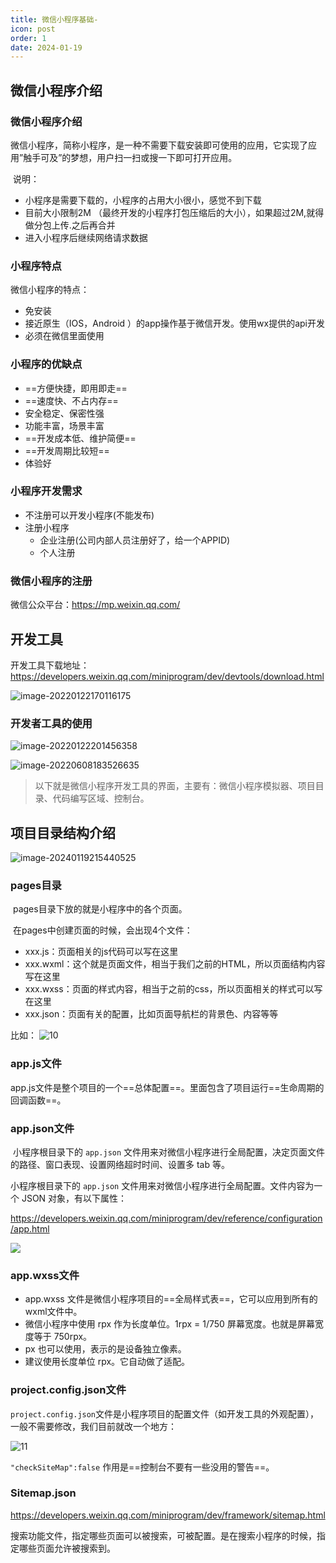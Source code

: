 ```yaml
---
title: 微信小程序基础-
icon: post
order: 1
date: 2024-01-19
---
```


## 微信小程序介绍

### 微信小程序介绍

​	微信小程序，简称小程序，是一种不需要下载安装即可使用的应用，它实现了应用”触手可及”的梦想，用户扫一扫或搜一下即可打开应用。

​	说明：

* 小程序是需要下载的，小程序的占用大小很小，感觉不到下载
* 目前大小限制2M （最终开发的小程序打包压缩后的大小），如果超过2M,就得做分包上传.之后再合并
* 进入小程序后继续网络请求数据

### 小程序特点

微信小程序的特点：

* 免安装
* 接近原生（IOS，Android ）的app操作基于微信开发。使用wx提供的api开发
* 必须在微信里面使用

### 小程序的优缺点

* ==方便快捷，即用即走==
* ==速度快、不占内存==
* 安全稳定、保密性强
* 功能丰富，场景丰富
* ==开发成本低、维护简便==
* ==开发周期比较短==
* 体验好

### 小程序开发需求

 - 不注册可以开发小程序(不能发布)
 - 注册小程序
   - 企业注册(公司内部人员注册好了，给一个APPID)
   - 个人注册

###  微信小程序的注册

微信公众平台：https://mp.weixin.qq.com/

## 开发工具

开发工具下载地址：https://developers.weixin.qq.com/miniprogram/dev/devtools/download.html

![image-20220122170116175](https://qiniu.waite.wang/202401192149328.png)

### 开发者工具的使用

 ![image-20220122201456358](https://qiniu.waite.wang/202401192150079.png)

![image-20220608183526635](https://qiniu.waite.wang/202401192150318.png)

> 以下就是微信小程序开发工具的界面，主要有：微信小程序模拟器、项目目录、代码编写区域、控制台。



##  项目目录结构介绍

![image-20240119215440525](https://qiniu.waite.wang/202401192154095.png)

### pages目录

​	pages目录下放的就是小程序中的各个页面。

​	在pages中创建页面的时候，会出现4个文件：

* xxx.js：页面相关的js代码可以写在这里
* xxx.wxml：这个就是页面文件，相当于我们之前的HTML，所以页面结构内容写在这里
* xxx.wxss：页面的样式内容，相当于之前的css，所以页面相关的样式可以写在这里
* xxx.json：页面有关的配置，比如页面导航栏的背景色、内容等等

比如：	![10](https://qiniu.waite.wang/202401192151123.png)

### app.js文件

​	app.js文件是整个项目的一个==总体配置==。里面包含了项目运行==生命周期的回调函数==。

###  app.json文件

​	小程序根目录下的 `app.json` 文件用来对微信小程序进行全局配置，决定页面文件的路径、窗口表现、设置网络超时时间、设置多 tab 等。

小程序根目录下的 `app.json` 文件用来对微信小程序进行全局配置。文件内容为一个 JSON 对象，有以下属性：

https://developers.weixin.qq.com/miniprogram/dev/reference/configuration/app.html

![](https://qiniu.waite.wang/202401192155179.png)

###  app.wxss文件

* app.wxss 文件是微信小程序项目的==全局样式表==，它可以应用到所有的wxml文件中。
* 微信小程序中使用 rpx 作为长度单位。1rpx = 1/750 屏幕宽度。也就是屏幕宽度等于 750rpx。
* px 也可以使用，表示的是设备独立像素。
* 建议使用长度单位 rpx。它自动做了适配。

### project.config.json文件

​	`project.config.json`文件是小程序项目的配置文件（如开发工具的外观配置），一般不需要修改，我们目前就改一个地方：

![11](https://qiniu.waite.wang/202401192153939.png)

`"checkSiteMap":false` 作用是==控制台不要有一些没用的警告==。

### Sitemap.json

https://developers.weixin.qq.com/miniprogram/dev/framework/sitemap.html

搜索功能文件，指定哪些页面可以被搜索，可被配置。是在搜索小程序的时候，指定哪些页面允许被搜索到。